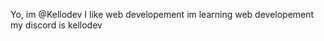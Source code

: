 Yo, im @Kellodev
I like web developement
im learning web developement
my discord is kellodev

<!---
Kellodev/Kellodev is a ✨ special ✨ repository because its `README.md` (this file) appears on your GitHub profile.
You can click the Preview link to take a look at your changes.
--->
